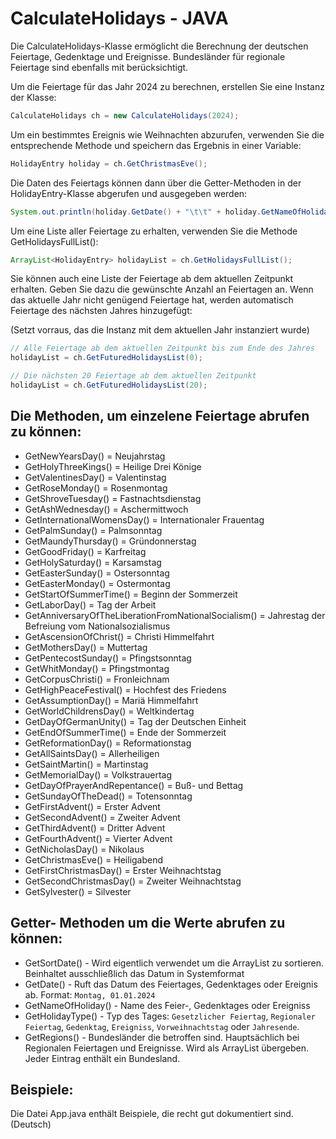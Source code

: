 # CalculateHolidays - JAVA

Die CalculateHolidays-Klasse ermöglicht die Berechnung der deutschen Feiertage, Gedenktage und Ereignisse. Bundesländer für regionale Feiertage sind ebenfalls mit berücksichtigt.

Um die Feiertage für das Jahr 2024 zu berechnen, erstellen Sie eine Instanz der Klasse:

```java
CalculateHolidays ch = new CalculateHolidays(2024);
```

Um ein bestimmtes Ereignis wie Weihnachten abzurufen, verwenden Sie die entsprechende Methode und speichern das Ergebnis in einer Variable:

```java
HolidayEntry holiday = ch.GetChristmasEve();
```

Die Daten des Feiertags können dann über die Getter-Methoden in der HolidayEntry-Klasse abgerufen und ausgegeben werden:

```java
System.out.println(holiday.GetDate() + "\t\t" + holiday.GetNameOfHoliday() + "\t\t" + holiday.GetHolidayType());
```

Um eine Liste aller Feiertage zu erhalten, verwenden Sie die Methode GetHolidaysFullList():

```java
ArrayList<HolidayEntry> holidayList = ch.GetHolidaysFullList();
```

Sie können auch eine Liste der Feiertage ab dem aktuellen Zeitpunkt erhalten. Geben Sie dazu die gewünschte Anzahl an Feiertagen an. Wenn das aktuelle Jahr nicht genügend Feiertage hat, werden automatisch Feiertage des nächsten Jahres hinzugefügt:

(Setzt vorraus, das die Instanz mit dem aktuellen Jahr instanziert wurde)

```java
// Alle Feiertage ab dem aktuellen Zeitpunkt bis zum Ende des Jahres
holidayList = ch.GetFuturedHolidaysList(0);

// Die nächsten 20 Feiertage ab dem aktuellen Zeitpunkt
holidayList = ch.GetFuturedHolidaysList(20);
```

## Die Methoden, um einzelene Feiertage abrufen zu können:

- GetNewYearsDay() = Neujahrstag
- GetHolyThreeKings() = Heilige Drei Könige
- GetValentinesDay() = Valentinstag
- GetRoseMonday() = Rosenmontag
- GetShroveTuesday() = Fastnachtsdienstag
- GetAshWednesday() = Aschermittwoch
- GetInternationalWomensDay() = Internationaler Frauentag
- GetPalmSunday() = Palmsonntag
- GetMaundyThursday() = Gründonnerstag
- GetGoodFriday() = Karfreitag
- GetHolySaturday() = Karsamstag
- GetEasterSunday() = Ostersonntag
- GetEasterMonday() = Ostermontag
- GetStartOfSummerTime() = Beginn der Sommerzeit
- GetLaborDay() = Tag der Arbeit
- GetAnniversaryOfTheLiberationFromNationalSocialism() = Jahrestag der Befreiung vom Nationalsozialismus
- GetAscensionOfChrist() = Christi Himmelfahrt
- GetMothersDay() = Muttertag
- GetPentecostSunday() = Pfingstsonntag
- GetWhitMonday() = Pfingstmontag
- GetCorpusChristi() = Fronleichnam
- GetHighPeaceFestival() = Hochfest des Friedens
- GetAssumptionDay() = Mariä Himmelfahrt
- GetWorldChildrensDay() = Weltkindertag
- GetDayOfGermanUnity() = Tag der Deutschen Einheit
- GetEndOfSummerTime() = Ende der Sommerzeit
- GetReformationDay() = Reformationstag
- GetAllSaintsDay() = Allerheiligen
- GetSaintMartin() = Martinstag
- GetMemorialDay() = Volkstrauertag
- GetDayOfPrayerAndRepentance() = Buß- und Bettag
- GetSundayOfTheDead() = Totensonntag
- GetFirstAdvent() = Erster Advent
- GetSecondAdvent() = Zweiter Advent
- GetThirdAdvent() = Dritter Advent
- GetFourthAdvent() = Vierter Advent
- GetNicholasDay() = Nikolaus
- GetChristmasEve() = Heiligabend
- GetFirstChristmasDay() = Erster Weihnachtstag
- GetSecondChristmasDay() = Zweiter Weihnachtstag
- GetSylvester() = Silvester

## Getter- Methoden um die Werte abrufen zu können:

- GetSortDate()       - Wird eigentlich verwendet um die ArrayList zu sortieren. Beinhaltet ausschließlich das Datum in Systemformat
- GetDate()           - Ruft das Datum des Feiertages, Gedenktages oder Ereignis ab. Format: ``Montag, 01.01.2024``
- GetNameOfHoliday()  - Name des Feier-, Gedenktages oder Ereigniss
- GetHolidayType()    - Typ des Tages: `Gesetzlicher Feiertag`, `Regionaler Feiertag`, `Gedenktag`, `Ereigniss`, `Vorweihnachtstag` oder `Jahresende`.
- GetRegions()        - Bundesländer die betroffen sind. Hauptsächlich bei Regionalen Feiertagen und Ereignisse. Wird als ArrayList übergeben. Jeder Eintrag enthält ein Bundesland.

## Beispiele:

Die Datei App.java enthält Beispiele, die recht gut dokumentiert sind. (Deutsch)
